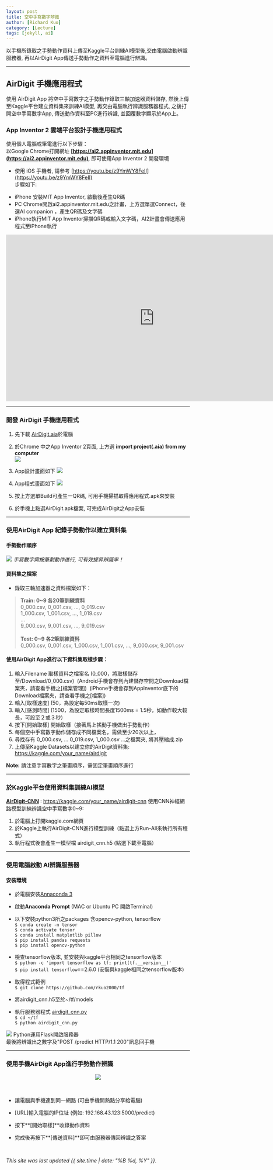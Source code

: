 ```yaml
---
layout: post
title: 空中手寫數字辨識
author: [Richard Kuo]
category: [Lecture]
tags: [jekyll, ai]
---
```


以手機所錄取之手勢動作資料上傳至Kaggle平台訓練AI模型後,交由電腦啟動辨識服務器, 再以AirDigit App傳送手勢動作之資料至電腦進行辨識。

---
## AirDigit 手機應用程式
使用 AirDigit App 將空中手寫數字之手勢動作錄取三軸加速器資料儲存, 然後上傳至Kaggle平台建立資料集來訓練AI模型,
再交由電腦執行辨識服務器程式, 之後打開空中手寫數字App, 傳送動作資料至PC進行辨識, 並回覆數字顯示於App上。

### App Inventor 2 雲端平台設計手機應用程式
使用個人電腦或筆電進行以下步驟：<br />
以Google Chrome打開網址 **[https://ai2.appinventor.mit.edu](https://ai2.appinventor.mit.edu)**, 即可使用App Inventor 2 開發環境

* 使用 iOS 手機者, 請參考 [https://youtu.be/z9YmWY8FeII](https://youtu.be/z9YmWY8FeII)<br />
  步驟如下:
 - iPhone 安裝MIT App Inventor, 啟動後產生QR碼
 - PC Chrome開啟ai2.appinventor.mit.edu之計畫，上方選單選Connect，後選AI companion ，產生QR碼及文字碼
 - iPhone執行MIT App Inventor掃描QR碼或輸入文字碼，AI2計畫會傳送應用程式至iPhone執行
<iframe width="811" height="456" src="https://www.youtube.com/embed/z9YmWY8FeII" title="YouTube video player" frameborder="0" allow="accelerometer; autoplay; clipboard-write; encrypted-media; gyroscope; picture-in-picture" allowfullscreen></iframe>

---
### 開發 AirDigit 手機應用程式
1. 先下載 [AirDigit.aia](https://drive.google.com/file/d/1bKW38dGtjk3XkeMbiFFcalfw-CyR1rTM/view?usp=sharing)於電腦<br />
2. 於Chrome 中之App Inventor 2頁面, 上方選 **import project(.aia) from my computer**<br />
![](https://github.com/rkuo2000/Robotics/blob/gh-pages/images/AI2_import_aia.png?raw=true)

3. App設計畫面如下
![](https://github.com/rkuo2000/Robotics/blob/gh-pages/images/AI2_AirDigit_design.png?raw=true)

4. App程式畫面如下
![](https://github.com/rkuo2000/Robotics/blob/gh-pages/images/AI2_AirDigit_block.png?raw=true)

5. 按上方選單Build可產生一QR碼, 可用手機掃描取得應用程式.apk來安裝
6. 於手機上點選AirDigit.apk檔案, 可完成AirDigit之App安裝

---
### 使用AirDigit App 紀錄手勢動作以建立資料集
#### 手勢動作順序
![](https://github.com/rkuo2000/Robotics/blob/gh-pages/images/AirDigit_dataset.png?raw=true)
*手寫數字需按筆劃動作進行, 可有效提昇辨識率！*<br />

#### 資料集之檔案
* 錄取三軸加速器之資料檔案如下：<br />
> **Train: 0~9 各20筆訓練資料**<br />
> 0_000.csv, 0_001.csv, …, 0_019.csv<br />
> 1_000.csv, 1_001.csv, …, 1_019.csv<br />
> …<br />
> 9_000.csv, 9_001.csv, …, 9_019.csv<br />
> <br />
> **Test: 0~9 各2筆訓練資料**<br />
> 0_000.csv, 0_001.csv, 1_000.csv, 1_001.csv, …, 9_000.csv, 9_001.csv<br />

#### 使用AirDigit App進行以下資料集取樣步驟：
1. 輸入Filename 取樣資料之檔案名 (0_000，將取樣儲存至/Download/0_000.csv)
 (Android手機會存到內建儲存空間之Download檔案夾，請查看手機之[檔案管理])
 (iPhone手機會存到AppInventor底下的Download檔案夾，請查看手機之[檔案])
2. 輸入[取樣速度] (50，為設定每50ms取樣一次)
3. 輸入[感測時間] (1500，為設定取樣時間長度1500ms = 1.5秒，如動作較大較長，可設至２或３秒）
4. 按下[開始取樣] 開始取樣（接著馬上搖動手機做出手勢動作）
5. 每個空中手寫數字動作儲存成不同檔案名，需做至少20次以上，
6. 尋找存有 0_000.csv, ... 0_019.csv, 1_000.csv ...之檔案夾, 將其壓縮成.zip
7. 上傳至Kaggle Datasets以建立你的AirDigit資料集: https://kaggle.com/your_name/airdigit

**Note:** 請注意手寫數字之筆畫順序，需固定筆畫順序進行

---
### 於Kaggle平台使用資料集訓練AI模型
**[AirDigit-CNN](https://kaggle.com/rkuo2000/airdigit-cnn)** : https://kaggle.com/your_name/airdigit-cnn
使用CNN神經網路模型訓練辨識空中手寫數字0~9:
1. 於電腦上打開kaggle.com網頁
2. 於Kaggle上執行AirDigit-CNN進行模型訓練（點選上方Run-All來執行所有程式）
3. 執行程式後會產生一模型檔 airdigit_cnn.h5 (點選下載至電腦）

---
### 使用電腦啟動 AI辨識服務器

#### 安裝環境
* 於電腦安裝[Annaconda 3](https://www.anaconda.com/products/individual)<br />

* 啟動**Anaconda Prompt** (MAC or Ubuntu PC 開啟Terminal)<br />

* 以下安裝python3所之packages 含opencv-python, tensorflow<br />
`$ conda create -n tensor`<br />
`$ conda activate tensor`<br />
`$ conda install matplotlib pillow`<br />
`$ pip install pandas requests`<br />
`$ pip install opencv-python`<br />
* 檢查tensorflow版本, 並安裝與kaggle平台相同之tensorflow版本<br />
`$ python -c 'import tensorflow as tf; print(tf.__version__)'`<br />
`$ pip install tensorflow`==2.6.0 (安裝與kaggle相同之tensorflow版本)<br />

* 取得程式範例<br />
`$ git clone https://github.com/rkuo2000/tf`<br />

* 將airdigit_cnn.h5至於~/tf/models

* 執行服務器程式 [airdigit_cnn.py](https://github.com/rkuo2000/tf/blob/master/airdigit_cnn.py)<br />
`$ cd ~/tf`<br />
`$ python airdigit_cnn.py`<br />

![](https://github.com/rkuo2000/Robotics/blob/gh-pages/images/airdigit_cnn.png?raw=true)
Python運用Flask開啟服務器<br />
最後將辨識出之數字及"POST /predict HTTP/1.1 200"訊息回手機<br />

---
### 使用手機AirDigit App進行手勢動作辨識
<p align="center"><img src="https://github.com/rkuo2000/Robotics/blob/gh-pages/images/AirDigit_app.png?raw=true"></p><br />

* 讓電腦與手機連到同一網路 (可由手機開熱點分享給電腦)

* [URL]輸入電腦的IP位址 (例如: 192.168.43.123:5000/predict) 

* 按下**[開始取樣]**收錄動作資料

* 完成後再按下**[傳送資料]**即可由服務器傳回辨識之答案
<br />

*This site was last updated {{ site.time | date: "%B %d, %Y" }}.*

